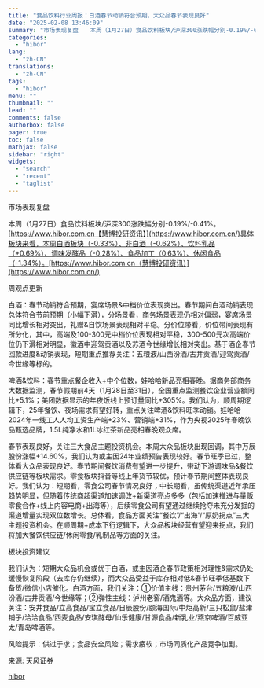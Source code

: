 ```yaml
---
title: "食品饮料行业周报：白酒春节动销符合预期，大众品春节表现良好"
date: "2025-02-08 13:46:09"
summary: "市场表现复盘　　本周（1月27日）食品饮料板块/沪深300涨跌幅分别-0.19%/-0.41%..."
categories:
  - "hibor"
lang:
  - "zh-CN"
translations:
  - "zh-CN"
tags:
  - "hibor"
menu: ""
thumbnail: ""
lead: ""
comments: false
authorbox: false
pager: true
toc: false
mathjax: false
sidebar: "right"
widgets:
  - "search"
  - "recent"
  - "taglist"
---
```


市场表现复盘

本周（1月27日）食品饮料板块/沪深300涨跌幅分别-0.19%/-0.41%。[https://www.hibor.com.cn【慧博投研资讯】](https://www.hibor.com.cn/)具体板块来看，本周白酒板块（-0.33%）、非白酒（-0.62%）、饮料乳品（+0.69%）、调味发酵品（-0.28%）、食品加工（0.63%）、休闲食品（-1.34%）。[https://www.hibor.com.cn（慧博投研资讯）](https://www.hibor.com.cn/)

周观点更新

白酒：春节动销符合预期，宴席场景&中档价位表现突出。春节期间白酒动销表现总体符合节前预期（小幅下滑），分场景看，商务场景表现仍相对偏弱，宴席场景同比增长相对突出，礼赠&自饮场景表现相对平稳。分价位带看，价位带间表现有所分化，其中，高端及100-300元中档价位表现相对平稳，300-500元次高端价位仍下滑相对明显，徽酒中迎驾贡酒以及苏酒今世缘增长相对突出。基于酒企春节回款进度&动销表现，短期重点推荐关注：五粮液/山西汾酒/古井贡酒/迎驾贡酒/今世缘等标的。

啤酒&饮料：春节重点餐企收入+中个位数，娃哈哈新品亮相春晚。据商务部商务大数据监测，春节假期前4天（1月28日至31日），全国重点监测餐饮企业营业额同比+5.1%；美团数据显示的年夜饭线上预订量同比+305%。我们认为，顺周期逻辑下，25年餐饮、夜场需求有望好转，重点关注啤酒&饮料旺季动销。娃哈哈2024年一线工人人均工资生产端+23%、营销端+31%，作为央视2025年春晚饮品甄选品牌，1.5L纯净水和1L冰红茶新品亮相春晚观众席。

春节表现良好，关注三大食品主题投资机会。本周大众品板块出现回调，其中万辰股份涨幅+14.60%，我们认为或主因24年业绩预告表现较好。春节旺季已过，整体看大众品表现良好。春节期间餐饮消费有望进一步提升，带动下游调味品&餐饮供应链等板块需求。零食板块抖音等线上年货节较优，预计春节期间整体表现良好。我们认为：短期看，零食公司春节情况良好；中长期看，虽传统渠道近年承压趋势明显，但随着传统商超渠道加速调改+新渠道亮点多多（包括加速推进与量贩零食合作+线上内容电商+出海等），后续零食公司有望通过继续抢夺未充分发掘的渠道增量实现双位数增长。总体看，食品方面关注“餐饮”/“出海”/“原奶拐点”三大主题投资机会。在顺周期+成本下行逻辑下，大众品板块经营有望迎来拐点，我们将加大餐饮供应链/休闲零食/乳制品等方面的关注。

板块投资建议

我们认为：短期大众品机会或优于白酒，或主因酒企春节政策相对理性&需求仍处缓慢恢复阶段（去库存仍继续），而大众品受益于库存相对低&春节旺季低基数下备货/微信小店催化。白酒方面，我们关注：①价值主线：贵州茅台/五粮液/山西汾酒/古井贡酒/今世缘等；②弹性主线：泸州老窖/酒鬼酒等。大众品方面，建议关注：安井食品/立高食品/宝立食品/日辰股份/颐海国际/中炬高新/三只松鼠/盐津铺子/洽洽食品/西麦食品/安琪酵母/仙乐健康/甘源食品/新乳业/燕京啤酒/百威亚太/青岛啤酒等。

风险提示：供过于求；食品安全风险；需求疲软；市场同质化产品竞争加剧。

来源: 天风证券

[hibor](https://www.hibor.com.cn/data/a81efe6b2e00ea82ee299c28e74d77d3.html)
